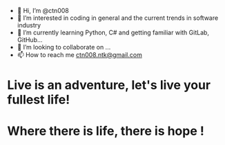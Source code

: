 - 👋 Hi, I’m @ctn008
- 👀 I’m interested in coding in general and the current trends in software industry
- 🌱 I’m currently learning Python, C# and getting familiar with GitLab, GitHub...
- 💞️ I’m looking to collaborate on ...
- 📫 How to reach me ctn008.ntk@gmail.com

<!---
ctn008/ctn008 is a ✨ special ✨ repository because its `README.md` (this file) appears on your GitHub profile.
You can click the Preview link to take a look at your changes.
--->
# Live is an adventure, let's live your fullest life! 
# Where there is life, there is hope !      
